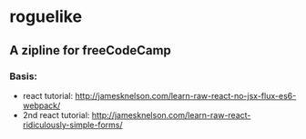 # roguelike

## A zipline for freeCodeCamp


### Basis:
- react tutorial: http://jamesknelson.com/learn-raw-react-no-jsx-flux-es6-webpack/
- 2nd react tutorial: http://jamesknelson.com/learn-raw-react-ridiculously-simple-forms/
